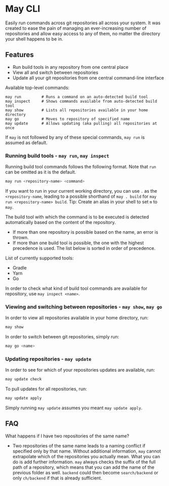 # May CLI

Easily run commands across git repositories all across your system. It was created to ease the pain of managing an ever-increasing number of repositories and allow easy access to any of them, no matter the directory your shell happens to be in.

## Features

- Run build tools in any repository from one central place
- View all and switch between repositories
- Update all your git repositories from one central command-line interface

Available top-level commands:

```
may run         # Runs a command on an auto-detected build tool
may inspect     # Shows commands available from auto-detected build tool
may show        # Lists all repositories available in your home directory
may go          # Moves to repository of specified name
may update      # Allows updating (aka pulling) all repositories at once
```

If `may` is not followed by any of these special commands, `may run` is assumed as default.

### Running build tools - `may run`, `may inspect`

Running build tool commands follows the following format. Note that `run` can be omitted as it is the default.

```sh
may run <repository-name> <command>
```
If you want to run in your current working directory, you can use `.` as the `<repository-name`, leading to a possible shorthand of `may . build` for `may run <repository-name> build`. Tip: Create an alias in your shell to set `m` to `may`.

The build tool with which the command is to be executed is detected automatically based on the content of the repository. 

- If more than one repository is possible based on the name, an error is thrown. 
- If more than one build tool is possible, the one with the highest precedence is used. The list below is sorted in order of precedence.

List of currently supported tools:

- Gradle
- Yarn
- Go

In order to check what kind of build tool commands are available for repository, use `may inspect <name>`.

### Viewing and switching between repositories - `may show`, `may go`

In order to view all repositories available in your home directory, run:

```sh
may show
```
In order to switch between git repositories, simply run:

```sh
may go <name>
```

### Updating repositories - `may update`

In order to see for which of your repositories updates are available, run:
```sh
may update check
```

To pull updates for all repositories, run:
```sh
may update apply
```

Simply running `may update` assumes you meant `may update apply`.

## FAQ

What happens if I have two repositories of the same name?

- Two repositories of the same name leads to a naming conflict if specified only by that name. Without additional information, `may` cannot extrapolate which of the repositories you actually mean. What you can do is add further information. `may` always checks the suffix of the full path of a repository, which means that you can add the name of the previous folder as well. `backend` could then become `search/backend` or only `ch/backend` if that is already sufficient.

